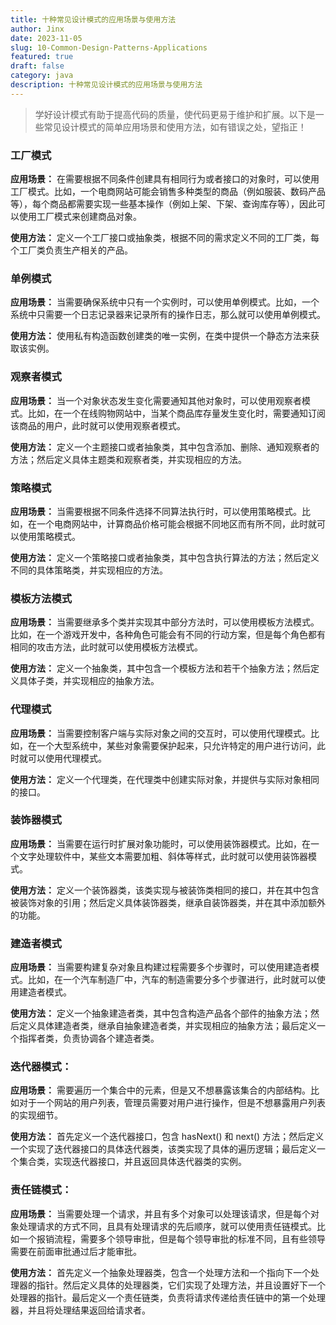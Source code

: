 ```yaml
---
title: 十种常见设计模式的应用场景与使用方法
author: Jinx
date: 2023-11-05
slug: 10-Common-Design-Patterns-Applications
featured: true
draft: false
category: java
description: 十种常见设计模式的应用场景与使用方法
---
```


> 学好设计模式有助于提高代码的质量，使代码更易于维护和扩展。以下是一些常见设计模式的简单应用场景和使用方法，如有错误之处，望指正！

### 工厂模式

**应用场景：** 在需要根据不同条件创建具有相同行为或者接口的对象时，可以使用工厂模式。比如，一个电商网站可能会销售多种类型的商品（例如服装、数码产品等），每个商品都需要实现一些基本操作（例如上架、下架、查询库存等），因此可以使用工厂模式来创建商品对象。

**使用方法：** 定义一个工厂接口或抽象类，根据不同的需求定义不同的工厂类，每个工厂类负责生产相关的产品。

### 单例模式

**应用场景：** 当需要确保系统中只有一个实例时，可以使用单例模式。比如，一个系统中只需要一个日志记录器来记录所有的操作日志，那么就可以使用单例模式。

**使用方法：** 使用私有构造函数创建类的唯一实例，在类中提供一个静态方法来获取该实例。

### 观察者模式

**应用场景：** 当一个对象状态发生变化需要通知其他对象时，可以使用观察者模式。比如，在一个在线购物网站中，当某个商品库存量发生变化时，需要通知订阅该商品的用户，此时就可以使用观察者模式。

**使用方法：** 定义一个主题接口或者抽象类，其中包含添加、删除、通知观察者的方法；然后定义具体主题类和观察者类，并实现相应的方法。

### 策略模式

**应用场景：** 当需要根据不同条件选择不同算法执行时，可以使用策略模式。比如，在一个电商网站中，计算商品价格可能会根据不同地区而有所不同，此时就可以使用策略模式。

**使用方法：** 定义一个策略接口或者抽象类，其中包含执行算法的方法；然后定义不同的具体策略类，并实现相应的方法。

### 模板方法模式

**应用场景：** 当需要继承多个类并实现其中部分方法时，可以使用模板方法模式。比如，在一个游戏开发中，各种角色可能会有不同的行动方案，但是每个角色都有相同的攻击方法，此时就可以使用模板方法模式。

**使用方法：** 定义一个抽象类，其中包含一个模板方法和若干个抽象方法；然后定义具体子类，并实现相应的抽象方法。

### 代理模式

**应用场景：** 当需要控制客户端与实际对象之间的交互时，可以使用代理模式。比如，在一个大型系统中，某些对象需要保护起来，只允许特定的用户进行访问，此时就可以使用代理模式。

**使用方法：** 定义一个代理类，在代理类中创建实际对象，并提供与实际对象相同的接口。

### 装饰器模式

**应用场景：** 当需要在运行时扩展对象功能时，可以使用装饰器模式。比如，在一个文字处理软件中，某些文本需要加粗、斜体等样式，此时就可以使用装饰器模式。

**使用方法：** 定义一个装饰器类，该类实现与被装饰类相同的接口，并在其中包含被装饰对象的引用；然后定义具体装饰器类，继承自装饰器类，并在其中添加额外的功能。

### 建造者模式

**应用场景：** 当需要构建复杂对象且构建过程需要多个步骤时，可以使用建造者模式。比如，在一个汽车制造厂中，汽车的制造需要分多个步骤进行，此时就可以使用建造者模式。

**使用方法：** 定义一个抽象建造者类，其中包含构造产品各个部件的抽象方法；然后定义具体建造者类，继承自抽象建造者类，并实现相应的抽象方法；最后定义一个指挥者类，负责协调各个建造者类。

### 迭代器模式：

**应用场景：** 需要遍历一个集合中的元素，但是又不想暴露该集合的内部结构。比如对于一个网站的用户列表，管理员需要对用户进行操作，但是不想暴露用户列表的实现细节。

**使用方法：** 首先定义一个迭代器接口，包含 hasNext() 和 next() 方法；然后定义一个实现了迭代器接口的具体迭代器类，该类实现了具体的遍历逻辑；最后定义一个集合类，实现迭代器接口，并且返回具体迭代器类的实例。

### 责任链模式：

**应用场景：** 当需要处理一个请求，并且有多个对象可以处理该请求，但是每个对象处理请求的方式不同，且具有处理请求的先后顺序，就可以使用责任链模式。比如一个报销流程，需要多个领导审批，但是每个领导审批的标准不同，且有些领导需要在前面审批通过后才能审批。

**使用方法：** 首先定义一个抽象处理器类，包含一个处理方法和一个指向下一个处理器的指针。然后定义具体的处理器类，它们实现了处理方法，并且设置好下一个处理器的指针。最后定义一个责任链类，负责将请求传递给责任链中的第一个处理器，并且将处理结果返回给请求者。
